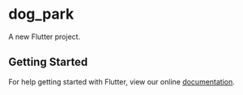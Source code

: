 # dog_park

A new Flutter project.

## Getting Started

For help getting started with Flutter, view our online
[documentation](https://flutter.io/).
